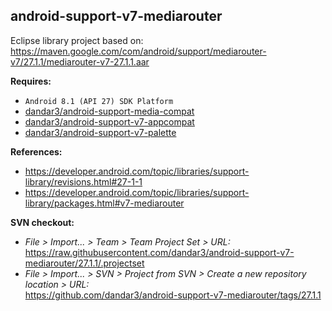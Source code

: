 ## android-support-v7-mediarouter

Eclipse library project based on:<br/>
https://maven.google.com/com/android/support/mediarouter-v7/27.1.1/mediarouter-v7-27.1.1.aar

**Requires:**
- `Android 8.1 (API 27) SDK Platform`
- [dandar3/android-support-media-compat](https://github.com/dandar3/android-support-media-compat/tree/27.1.1)
- [dandar3/android-support-v7-appcompat](https://github.com/dandar3/android-support-v7-appcompat/tree/27.1.1)
- [dandar3/android-support-v7-palette](https://github.com/dandar3/android-support-v7-palette/tree/27.1.1)

**References:**
- https://developer.android.com/topic/libraries/support-library/revisions.html#27-1-1
- https://developer.android.com/topic/libraries/support-library/packages.html#v7-mediarouter

**SVN checkout:**
- _File > Import... > Team > Team Project Set > URL:_<br/>
  https://raw.githubusercontent.com/dandar3/android-support-v7-mediarouter/27.1.1/.projectset
- _File > Import... > SVN > Project from SVN > Create a new repository location > URL:_<br/>
  https://github.com/dandar3/android-support-v7-mediarouter/tags/27.1.1